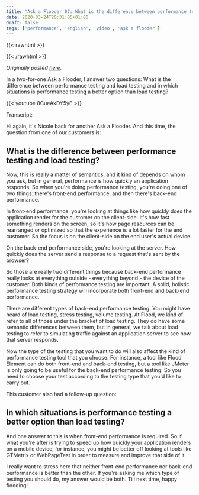 ```yaml
---
title: "Ask a Flooder 07: What is the difference between performance testing and load testing?"
date: 2020-03-24T20:31:06+01:00
draft: false
tags: ['performance', 'english', 'video', 'ask a flooder']
---
```


{{< rawhtml >}}
<link rel="canonical" href="https://www.flood.io/blog/ask-a-flooder-07-what-is-the-difference-between-performance-testing-and-load-testing-video">
{{< /rawhtml >}}

_Originally posted [here](https://www.flood.io/blog/ask-a-flooder-07-what-is-the-difference-between-performance-testing-and-load-testing-video)._

In a two-for-one Ask a Flooder, I answer two questions: What is the difference between performance testing and load testing and in which situations is performance testing a better option than load testing?

{{< youtube 8CueAkDY5yE >}}


Transcript:

Hi again, it's Nicole back for another Ask a Flooder. And this time, the question from one of our customers is:

## What is the difference between performance testing and load testing?

Now, this is really a matter of semantics, and it kind of depends on whom you ask, but in general, performance is how quickly an application responds. So when you're doing performance testing, you're doing one of two things: there's front-end performance, and then there's back-end performance.

In front-end performance, you're looking at things like how quickly does the application render for the customer on the client-side. It's how fast something renders on the screen, so it's how page resources can be rearranged or optimized so that the experience is a lot faster for the end customer. So the focus is on the client-side on the end user's actual device.

On the back-end performance side, you're looking at the server. How quickly does the server send a response to a request that's sent by the browser?

So those are really two different things because back-end performance really looks at everything outside - everything beyond - the device of the customer. Both kinds of performance testing are important. A solid, holistic performance testing strategy will incorporate both front-end and back-end performance.

There are different types of back-end performance testing. You might have heard of load testing, stress testing, volume testing. At Flood, we kind of refer to all of those under the bracket of load testing. They do have some semantic differences between them, but in general, we talk about load testing to refer to simulating traffic against an application server to see how that server responds.

Now the type of the testing that you want to do will also affect the kind of performance testing tool that you choose. For instance, a tool like Flood Element can do both front-end and back-end testing, but a tool like JMeter is only going to be useful for the back-end performance testing. So you need to choose your test according to the testing type that you'd like to carry out.

This customer also had a follow-up question:

## In which situations is performance testing a better option than load testing?

And one answer to this is when front-end performance is required. So if what you're after is trying to speed up how quickly your application renders on a mobile device, for instance, you might be better off looking at tools like GTMetrix or WebPageTest in order to measure and improve that side of it.

I really want to stress here that neither front-end performance nor back-end performance is better than the other. If you're asking me which type of testing you should do, my answer would be both. Till next time, happy flooding!